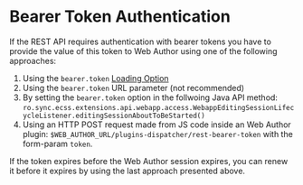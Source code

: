 Bearer Token Authentication
===========================

If the REST API requires authentication with bearer tokens you have to provide the value of this token to Web Author using one of the following approaches:
1. Using the `bearer.token` [Loading Option](https://www.oxygenxml.com/doc/help.php?product=waCustom&pageId=web_author_api_concepts#web_author_api_concepts__loading-option) 
2. Using the `bearer.token` URL parameter (not recommended)
3. By setting the `bearer.token` option in the follwoing Java API method: `ro.sync.ecss.extensions.api.webapp.access.WebappEditingSessionLifecycleListener.editingSessionAboutToBeStarted()`
4. Using an HTTP POST request made from JS code inside an Web Author plugin: `$WEB_AUTHOR_URL/plugins-dispatcher/rest-bearer-token` with the form-param `token`.

If the token expires before the Web Author session expires, you can renew it before it expires by using the last approach presented above.

